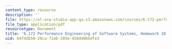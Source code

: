 ```yaml
---
content_type: resource
description: ''
file: https://ol-ocw-studio-app-qa.s3.amazonaws.com/courses/6-172-performance-engineering-of-software-systems-fall-2018/64f4db5020ca72ab205e458d40bbdfe3_MIT6_172F18hw10.pdf
file_type: application/pdf
resourcetype: Document
title: '6.172 Performance Engineering of Software Systems, Homework 10: Data Synchronization'
uid: 64f4db50-20ca-72ab-205e-458d40bbdfe3
---
```

